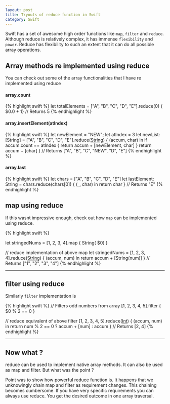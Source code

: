 ```yaml
---
layout: post
title: Tryouts of reduce function in Swift
category: Swift
---
```


Swift has a set of awesome high order functions like `map`, `filter` and `reduce`. Although reduce is relatively complex, it has immense `flexibility` and `power`. Reduce has flexibility to such an extent that it can do all possible array operations.

## Array methods re implemented using reduce
You can check out some of the array functionalities that I have re implemented using reduce

#### array.count
{% highlight swift %}
let totalElements = ["A", "B", "C", "D", "E"].reduce(0) { $0.0 + 1}
// Returns 5
{% endhighlight %}

#### array.insertElement(atIndex)
{% highlight swift %}
let newElement = "NEW"; let atIndex = 3
let newList: [String] = ["A", "B", "C", "D", "E"].reduce([String]()) { (accum, char) in
    if accum.count == atIndex {
        return accum + [newElement, char]
    }
    return accum + [char]
}
// Returns ["A", "B", "C", "NEW", "D", "E"]
{% endhighlight %}

#### array.last
{% highlight swift %}
let chars = ["A", "B", "C", "D", "E"]
let lastElement: String = chars.reduce(chars[0]) { (_, char) in
    return char
}
// Returns "E"
{% endhighlight %}

## map using reduce
If this wasnt impressive enough, check out how `map` can be implemented using reduce.

{% highlight swift %}

let stringedNums = [1, 2, 3, 4].map { String( $0) }

// reduce implementation of above map
let stringedNums = [1, 2, 3, 4].reduce([String]()) { (accum, num) in
    return accum + [String(num)]
}
// Returns ["1", "2", "3", "4"]
{% endhighlight %}

---

## filter using reduce
Similarly `filter` implementation is

{% highlight swift %}
// Filters odd numbers from array
[1, 2, 3, 4, 5].filter {
    $0 % 2 == 0
}

// reduce equivalent of above filter
[1, 2, 3, 4, 5].reduce([Int]()) { (accum, num) in
    return num % 2 == 0 ? accum + [num] : accum
}
// Returns [2, 4]
{% endhighlight %}

---

## Now what ?

reduce can be used to implement native array methods. It can also be used as map and filter. But what was the point ?

Point was to show how powerful reduce function is. It happens that we unknowingly chain map and filter as requirement changes. This chaining becomes cumbersome. If you have very specific requirements you can always use reduce. You get the desired outcome in one array traversal.
